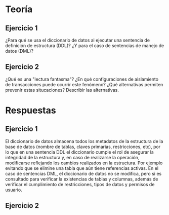# Teoría
## Ejercicio 1
¿Para qué se usa el diccionario de datos al ejecutar una sentencia de definición de estructura (DDL)? ¿Y para el caso de sentencias de manejo de datos (DML)?

## Ejercicio 2
¿Qué es una "lectura fantasma"? ¿En qué configuraciones de aislamiento de transacciones puede ocurrir este fenómeno? ¿Qué alternativas permiten prevenir estas situcaciones? Describir las alternativas.

# Respuestas

## Ejercicio 1
El diccionario de datos almacena todos los metadatos de la estructura de la base de datos (nombre de tablas, claves primarias, restricciones, etc), por lo que en una sentencia DDL el diccionario cumple el rol de asegurar la integridad de la estructura y, en caso de realizarse la operación, modificarse reflejando los cambios realizados en la estructura. Por ejemplo evitando que se elimine una tabla que aún tiene referencias activas.
En el caso de sentencias DML, el diccionario de datos no se modifica, pero si es consultado para verificar la existencias de tablas y columnas, además de verificar el cumplimiento de restricciones, tipos de datos y permisos de usuario.

## Ejercicio 2
